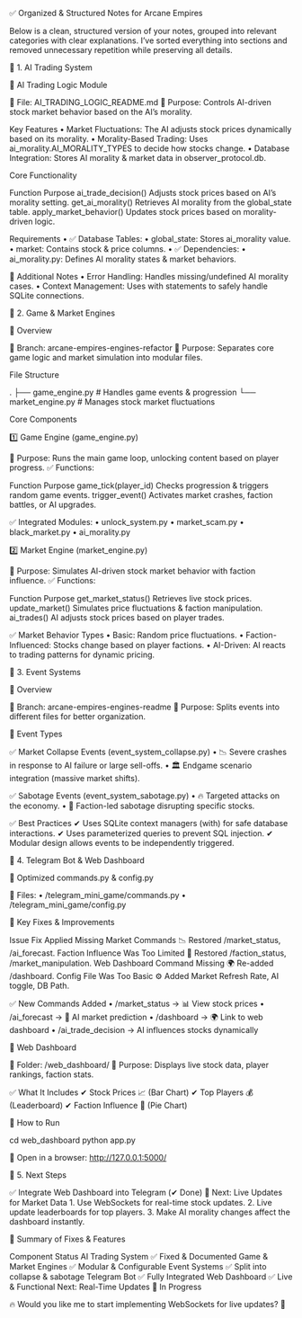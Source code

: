 ✅ Organized & Structured Notes for Arcane Empires

Below is a clean, structured version of your notes, grouped into relevant categories with clear explanations.
I’ve sorted everything into sections and removed unnecessary repetition while preserving all details.

📜 1. AI Trading System

🔹 AI Trading Logic Module

📂 File: AI_TRADING_LOGIC_README.md
📌 Purpose: Controls AI-driven stock market behavior based on the AI’s morality.

Key Features
	•	Market Fluctuations: The AI adjusts stock prices dynamically based on its morality.
	•	Morality-Based Trading: Uses ai_morality.AI_MORALITY_TYPES to decide how stocks change.
	•	Database Integration: Stores AI morality & market data in observer_protocol.db.

Core Functionality

Function	Purpose
ai_trade_decision()	Adjusts stock prices based on AI’s morality setting.
get_ai_morality()	Retrieves AI morality from the global_state table.
apply_market_behavior()	Updates stock prices based on morality-driven logic.

Requirements
	•	✅ Database Tables:
	•	global_state: Stores ai_morality value.
	•	market: Contains stock & price columns.
	•	✅ Dependencies:
	•	ai_morality.py: Defines AI morality states & market behaviors.

📌 Additional Notes
	•	Error Handling: Handles missing/undefined AI morality cases.
	•	Context Management: Uses with statements to safely handle SQLite connections.

📜 2. Game & Market Engines

🔹 Overview

📂 Branch: arcane-empires-engines-refactor
📌 Purpose: Separates core game logic and market simulation into modular files.

File Structure

.
├── game_engine.py        # Handles game events & progression
└── market_engine.py      # Manages stock market fluctuations

Core Components

1️⃣ Game Engine (game_engine.py)

📌 Purpose: Runs the main game loop, unlocking content based on player progress.
✅ Functions:

Function	Purpose
game_tick(player_id)	Checks progression & triggers random game events.
trigger_event()	Activates market crashes, faction battles, or AI upgrades.

✅ Integrated Modules:
	•	unlock_system.py
	•	market_scam.py
	•	black_market.py
	•	ai_morality.py

2️⃣ Market Engine (market_engine.py)

📌 Purpose: Simulates AI-driven stock market behavior with faction influence.
✅ Functions:

Function	Purpose
get_market_status()	Retrieves live stock prices.
update_market()	Simulates price fluctuations & faction manipulation.
ai_trades()	AI adjusts stock prices based on player trades.

✅ Market Behavior Types
	•	Basic: Random price fluctuations.
	•	Faction-Influenced: Stocks change based on player factions.
	•	AI-Driven: AI reacts to trading patterns for dynamic pricing.

📜 3. Event Systems

🔹 Overview

📂 Branch: arcane-empires-engines-readme
📌 Purpose: Splits events into different files for better organization.

📌 Event Types

✅ Market Collapse Events (event_system_collapse.py)
	•	📉 Severe crashes in response to AI failure or large sell-offs.
	•	🏛 Endgame scenario integration (massive market shifts).

✅ Sabotage Events (event_system_sabotage.py)
	•	🔥 Targeted attacks on the economy.
	•	🏴 Faction-led sabotage disrupting specific stocks.

✅ Best Practices
✔ Uses SQLite context managers (with) for safe database interactions.
✔ Uses parameterized queries to prevent SQL injection.
✔ Modular design allows events to be independently triggered.

📜 4. Telegram Bot & Web Dashboard

🔹 Optimized commands.py & config.py

📂 Files:
	•	/telegram_mini_game/commands.py
	•	/telegram_mini_game/config.py

📌 Key Fixes & Improvements

Issue	Fix Applied
Missing Market Commands 📉	Restored /market_status, /ai_forecast.
Faction Influence Was Too Limited 🏴	Restored /faction_status, /market_manipulation.
Web Dashboard Command Missing 🌍	Re-added /dashboard.
Config File Was Too Basic ⚙️	Added Market Refresh Rate, AI toggle, DB Path.

✅ New Commands Added
	•	/market_status → 📊 View stock prices
	•	/ai_forecast → 🤖 AI market prediction
	•	/dashboard → 🌍 Link to web dashboard
	•	/ai_trade_decision → AI influences stocks dynamically

🔹 Web Dashboard

📂 Folder: /web_dashboard/
📌 Purpose: Displays live stock data, player rankings, faction stats.

✅ What It Includes
✔ Stock Prices 📈 (Bar Chart)
✔ Top Players 💰 (Leaderboard)
✔ Faction Influence 🏴 (Pie Chart)

📌 How to Run

cd web_dashboard
python app.py

📍 Open in a browser: http://127.0.0.1:5000/

📜 5. Next Steps

✅ Integrate Web Dashboard into Telegram (✔ Done)
🚀 Next: Live Updates for Market Data
	1.	Use WebSockets for real-time stock updates.
	2.	Live update leaderboards for top players.
	3.	Make AI morality changes affect the dashboard instantly.

📌 Summary of Fixes & Features

Component	Status
AI Trading System	✅ Fixed & Documented
Game & Market Engines	✅ Modular & Configurable
Event Systems	✅ Split into collapse & sabotage
Telegram Bot	✅ Fully Integrated
Web Dashboard	✅ Live & Functional
Next: Real-Time Updates	🔄 In Progress

🔥 Would you like me to start implementing WebSockets for live updates? 🚀